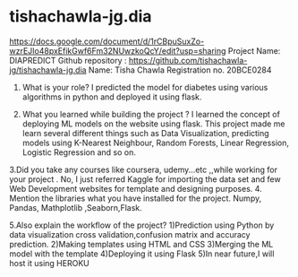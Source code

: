 # tishachawla-jg.dia
https://docs.google.com/document/d/1rCBpuSuxZo-wzrEJIo48pxEfikGwf6Fm32NUwzkoQcY/edit?usp=sharing
 Project Name: DIAPREDICT
           Github repository :  https://github.com/tishachawla-jg/tishachawla-jg.dia
           Name: Tisha Chawla
            Registration no. 20BCE0284

1. What is your role?
I predicted the model for diabetes using various algorithms in python and deployed it using flask.

2. What you learned while building the project ?
I learned the concept of deploying ML models on the website using flask. This project made me learn several different things such as Data Visualization, predicting models using K-Nearest Neighbour, Random Forests, Linear Regression, Logistic Regression and so on.

3.Did you take any courses like coursera, udemy...etc ,,while working for your project .
No, I just referred Kaggle for importing the data set and few Web Development websites for template and designing purposes.
4. Mention the libraries what you have installed for the project. 
Numpy, Pandas, Mathplotlib ,Seaborn,Flask.

5.Also explain the workflow of the project?
1)Prediction using Python by data visualization cross validation,confusion matrix and accuracy prediction.
2)Making templates using HTML and CSS
3)Merging the ML model with the template
4)Deploying it using Flask
5)In near future,I will host it using HEROKU






